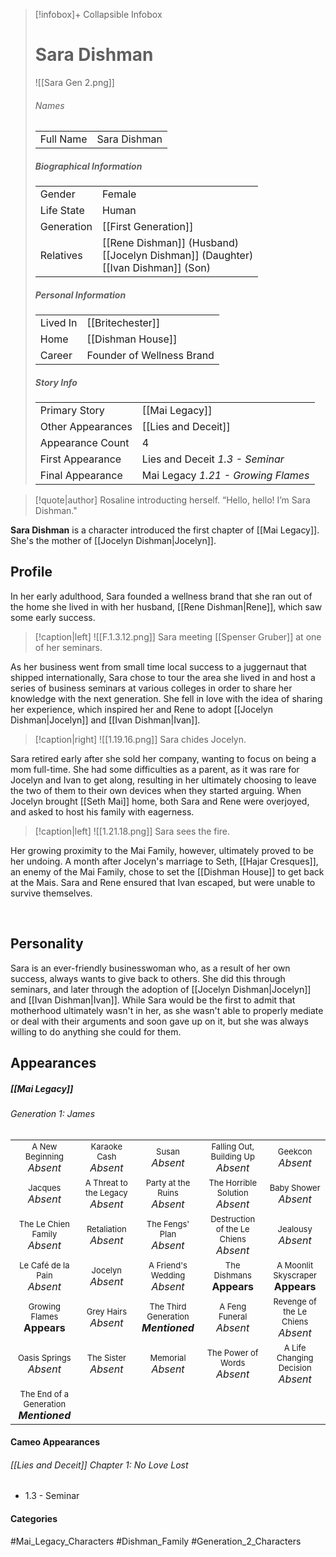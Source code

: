 > [!infobox]+ Collapsible Infobox
> # Sara Dishman
> ![[Sara Gen 2.png]] 
> ###### Names 
> |  |  | 
> | ---- | ---- | 
> | Full Name | Sara Dishman | 
>
> ##### Biographical Information
> |  |  | 
> | ---- | ---- | 
> | Gender | Female | 
> | Life State | Human |
> | Generation | [[First Generation]] |
> | Relatives | [[Rene Dishman]] (Husband)<br>[[Jocelyn Dishman]] (Daughter)<br>[[Ivan Dishman]] (Son)
> 
> ##### Personal Information
> |  |  | 
> | ---- | ---- | 
> | Lived In |[[Britechester]]| 
> | Home |[[Dishman House]]| 
> | Career | Founder of Wellness Brand | 
> 
> ##### Story Info
> |  |  | 
> | ---- | ---- | 
> | Primary Story | [[Mai Legacy]] | 
> | Other Appearances | [[Lies and Deceit]] | 
> | Appearance Count | 4 | 
> | First Appearance | Lies and Deceit *1.3 - Seminar*
> | Final Appearance | Mai Legacy *1.21 - Growing Flames*

> [!quote|author] Rosaline introducting herself.
> “Hello, hello! I’m Sara Dishman."

**Sara Dishman** is a character introduced the first chapter of [[Mai Legacy]]. She's the mother of [[Jocelyn Dishman|Jocelyn]].

## Profile
In her early adulthood, Sara founded a wellness brand that she ran out of the home she lived in with her husband, [[Rene Dishman|Rene]], which saw some early success.
> [!caption|left]
> ![[F.1.3.12.png]] 
> Sara meeting [[Spenser Gruber]] at one of her seminars.

As her business went from small time local success to a juggernaut that shipped internationally, Sara chose to tour the area she lived in and host a series of business seminars at various colleges in order to share her knowledge with the next generation. She fell in love with the idea of sharing her experience, which inspired her and Rene to adopt [[Jocelyn Dishman|Jocelyn]] and [[Ivan Dishman|Ivan]].

> [!caption|right]
> ![[1.19.16.png]] 
> Sara chides Jocelyn.

Sara retired early after she sold her company, wanting to focus on being a mom full-time. She had some difficulties as a parent, as it was rare for Jocelyn and Ivan to get along, resulting in her ultimately choosing to leave the two of them to their own devices when they started arguing. When Jocelyn brought [[Seth Mai]] home, both Sara and Rene were overjoyed, and asked to host his family with eagerness.

> [!caption|left]
> ![[1.21.18.png]] 
> Sara sees the fire.

Her growing proximity to the Mai Family, however, ultimately proved to be her undoing. A month after Jocelyn's marriage to Seth, [[Hajar Cresques]], an enemy of the Mai Family,  chose to set the [[Dishman House]] to get back at the Mais. Sara and Rene ensured that Ivan escaped, but were unable to survive themselves.

<br style="clear:both; margin: 0; padding: 0" />

## Personality
Sara is an ever-friendly businesswoman who, as a result of her own success, always wants to give back to others. She did this through seminars, and later through the adoption of [[Jocelyn Dishman|Jocelyn]] and [[Ivan Dishman|Ivan]]. While Sara would be the first to admit that motherhood ultimately wasn't in her, as she wasn't able to properly mediate or deal with their arguments and soon gave up on it, but she was always willing to do anything she could for them.

## Appearances
##### [[Mai Legacy]]
###### Generation 1: James
|                                                                       |     |     |     |     |
| --------------------------------------------------------------------- | --- | --- | --- | --- |
| <center><font size=2>A New Beginning<br><font size=3>*Absent*  | <center><font size=2>Karaoke Cash<br><font size=3>*Absent* | <center><font size=2>Susan<br><font size=3>*Absent* | <center><font size=2>Falling Out, Building Up<br><font size=3>*Absent*| <center><font size=2>Geekcon<br><font size=3>*Absent* |
| <center><font size=2>Jacques<br><font size=3>*Absent*  | <center><font size=2>A Threat to the Legacy<br><font size=3>*Absent* | <center><font size=2>Party at the Ruins<br><font size=3>*Absent* | <center><font size=2>The Horrible Solution<br><font size=3>*Absent*| <center><font size=2>Baby Shower<br><font size=3>*Absent*|
| <center><font size=2>The Le Chien Family<br><font size=3>*Absent*  | <center><font size=2>Retaliation<br><font size=3>*Absent*| <center><font size=2>The Fengs' Plan<br><font size=3>*Absent* | <center><font size=2>Destruction of the Le Chiens<br><font size=3>*Absent*| <center><font size=2>Jealousy<br><font size=3>*Absent* |
| <center><font size=2>Le Café de la Pain<br><font size=3>*Absent*  | <center><font size=2>Jocelyn<br><font size=3>*Absent* | <center><font size=2>A Friend's Wedding<br><font size=3>*Absent* | <center><font size=2>The Dishmans<br><font size=3>**Appears** | <center><font size=2>A Moonlit Skyscraper<br><font size=3>**Appears** |
| <center><font size=2>Growing Flames<br><font size=3>**Appears**| <center><font size=2>Grey Hairs<br><font size=3>*Absent* | <center><font size=2>The Third Generation<br><font size=3>***Mentioned*** | <center><font size=2>A Feng Funeral<br><font size=3>*Absent* | <center><font size=2>Revenge of the Le Chiens<br><font size=3>*Absent*|
| <center><font size=2>Oasis Springs<br><font size=3>*Absent*  | <center><font size=2>The Sister<br><font size=3>*Absent*| <center><font size=2>Memorial<br><font size=3>*Absent* | <center><font size=2>The Power of Words<br><font size=3>*Absent*| <center><font size=2>A Life Changing Decision<br><font size=3>*Absent* |
| <center><font size=2>The End of a Generation<br><font size=3>***Mentioned***  |

#### Cameo Appearances
###### [[Lies and Deceit]] Chapter 1: No Love Lost
- 1.3 - Seminar

#### Categories
#Mai_Legacy_Characters #Dishman_Family #Generation_2_Characters